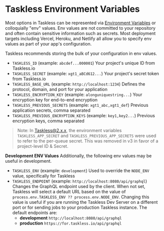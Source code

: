 # Taskless Environment Variables

Most options in Taskless can be represented via [Environment Variables](https://en.wikipedia.org/wiki/Environment_variable) or colloquially "env" values. Env values are not committed to your repository and often contain sensitive information such as secrets. Most deployment targets including Vercel, Heroku, and Netlify all allow you to specify env values as part of your app's configuration.

Taskless recommends storing the bulk of your configuration in env values.

- `TASKLESS_ID` (example: `abcdef...000001`) Your project's unique ID from Taskless.io
- `TASKLESS_SECRET` (example: `xgt1_aBCd612...`) Your project's secret token from Taskless.io
- `TASKLESS_BASE_URL` (example: `http://localhost:1234`) Defines the protocol, domain, and port for your application
- `TASKLESS_ENCRYPTION_KEY` (example: `alonguniquestring...`) Your encryption key for end-to-end encryption
- `TASKLESS_PREVIOUS_SECRETS` (example: `xgt1_abc,xgt1_def`) Previous application secrets, comma separated
- `TASKLESS_PREVIOUS_ENCRYPTION_KEYS` (example: `key1,key2...`) Previous encryption keys, comma separated

> Note: In Taskless@2.x.x, the environment variables `TASKLESS_APP_SECRET` and `TASKLESS_PREVIOUS_APP_SECRETS` were used to refer to the per-queue secret. This was removed in v3 in favor of a project-level ID & Secret.

**Development ENV Values** Additionally, the following env values may be useful in development.

- `TASKLESS_ENV` (example: `development`) Used to override the `NODE_ENV` value, specifically for Taskless
- `TASKLESS_ENDPOINT` (example: `http://localhost:8080/api/graphql`) Changes the GraphQL endpoint used by the client. When not set, Taskless will select a default URL based on the value of `process.env.TASKLESS_ENV ?? process.env.NODE_ENV`. Changing this value is useful if you are running the Taskless Dev Server on a different port or for sending jobs to your production Taskless instance. The default endpoints are:
  - **development** `http://localhost:8080/api/graphql`
  - **production** `https://for.taskless.io/api/graphql`
